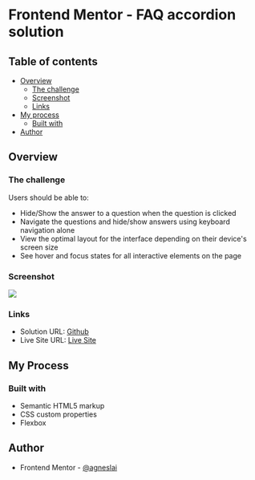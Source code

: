 # Frontend Mentor - FAQ accordion solution

## Table of contents

- [Overview](#overview)
  - [The challenge](#the-challenge)
  - [Screenshot](#screenshot)
  - [Links](#links)
- [My process](#my-process)
  - [Built with](#built-with)
- [Author](#author)

## Overview

### The challenge

Users should be able to:

- Hide/Show the answer to a question when the question is clicked
- Navigate the questions and hide/show answers using keyboard navigation alone
- View the optimal layout for the interface depending on their device's screen size
- See hover and focus states for all interactive elements on the page

### Screenshot

![](./screenshot.jpg)

### Links

- Solution URL: [Github](https://github.com/agneslai/front-end-challenges)
- Live Site URL: [Live Site](https://agneslai.github.io/front-end-challenges/blog-preview-card-main/)

## My Process
### Built with

- Semantic HTML5 markup
- CSS custom properties
- Flexbox

## Author
- Frontend Mentor - [@agneslai](https://www.frontendmentor.io/profile/agneslai)
